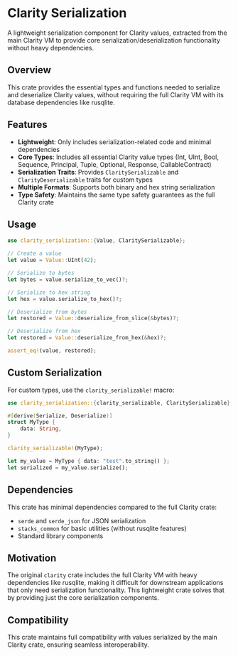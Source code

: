 # Clarity Serialization

A lightweight serialization component for Clarity values, extracted from the main Clarity VM to provide core serialization/deserialization functionality without heavy dependencies.

## Overview

This crate provides the essential types and functions needed to serialize and deserialize Clarity values, without requiring the full Clarity VM with its database dependencies like rusqlite.

## Features

- **Lightweight**: Only includes serialization-related code and minimal dependencies
- **Core Types**: Includes all essential Clarity value types (Int, UInt, Bool, Sequence, Principal, Tuple, Optional, Response, CallableContract)
- **Serialization Traits**: Provides `ClaritySerializable` and `ClarityDeserializable` traits for custom types
- **Multiple Formats**: Supports both binary and hex string serialization
- **Type Safety**: Maintains the same type safety guarantees as the full Clarity crate

## Usage

```rust
use clarity_serialization::{Value, ClaritySerializable};

// Create a value
let value = Value::UInt(42);

// Serialize to bytes
let bytes = value.serialize_to_vec()?;

// Serialize to hex string  
let hex = value.serialize_to_hex()?;

// Deserialize from bytes
let restored = Value::deserialize_from_slice(&bytes)?;

// Deserialize from hex
let restored = Value::deserialize_from_hex(&hex)?;

assert_eq!(value, restored);
```

## Custom Serialization

For custom types, use the `clarity_serializable!` macro:

```rust
use clarity_serialization::{clarity_serializable, ClaritySerializable};

#[derive(Serialize, Deserialize)]
struct MyType {
    data: String,
}

clarity_serializable!(MyType);

let my_value = MyType { data: "test".to_string() };
let serialized = my_value.serialize();
```

## Dependencies

This crate has minimal dependencies compared to the full Clarity crate:
- `serde` and `serde_json` for JSON serialization
- `stacks_common` for basic utilities (without rusqlite features)
- Standard library components

## Motivation

The original `clarity` crate includes the full Clarity VM with heavy dependencies like rusqlite, making it difficult for downstream applications that only need serialization functionality. This lightweight crate solves that by providing just the core serialization components.

## Compatibility

This crate maintains full compatibility with values serialized by the main Clarity crate, ensuring seamless interoperability.